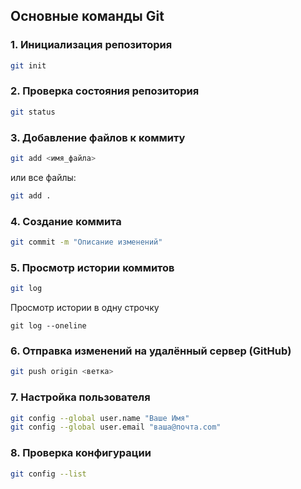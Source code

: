 ## Основные команды Git
### 1. **Инициализация репозитория**
```bash
git init
```
### 2. Проверка состояния репозитория 
```bash
git status
```
### 3. Добавление файлов к коммиту 
```bash
git add <имя_файла>
```
или все файлы:
```bash
git add .
```
### 4. Создание коммита
```bash
git commit -m "Описание изменений"
```
### 5. Просмотр истории коммитов
```bash
git log
```
Просмотр истории в одну строчку 
```amplicodejpql
git log --oneline
```
### 6. Отправка изменений на удалённый сервер (GitHub)
```bash
git push origin <ветка> 
```
### 7. Настройка пользователя
```bash
git config --global user.name "Ваше Имя"
git config --global user.email "ваша@почта.com"
```
### 8. Проверка конфигурации
```bash
git config --list
```
